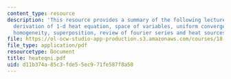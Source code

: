 ```yaml
---
content_type: resource
description: 'This resource provides a summary of the following lecture topics: physical
  derivation of 1-d heat equation, space of variables, uniform convergence, linearity,
  homogeneity, superposition, review of fourier series and heat sources.'
file: https://ol-ocw-studio-app-production.s3.amazonaws.com/courses/18-303-linear-partial-differential-equations-fall-2006/d11b374a85c3fde55ec971fe587f8a50_heateqni.pdf
file_type: application/pdf
resourcetype: Document
title: heateqni.pdf
uid: d11b374a-85c3-fde5-5ec9-71fe587f8a50
---
```

